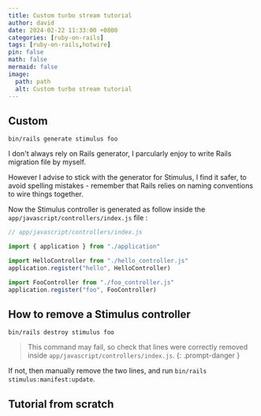 ```yaml
---
title: Custom turbo stream tutorial
author: david
date: 2024-02-22 11:33:00 +0800
categories: [ruby-on-rails]
tags: [ruby-on-rails,hotwire]
pin: false
math: false
mermaid: false
image:
  path: path
  alt: Custom turbo stream tutorial
---
```


## Custom 

```shell
bin/rails generate stimulus foo
```

I don't always rely on Rails generator, I parcularly enjoy to write Rails migration file by myself.

However I advise to stick with the generator for Stimulus, I find it safer, to avoid spelling mistakes - remember that Rails relies on naming conventions to wire things together.

Now the Stimulus controller is generated as follow inside the `app/javascript/controllers/index.js` file :

```js
// app/javascript/controllers/index.js

import { application } from "./application"

import HelloController from "./hello_controller.js"
application.register("hello", HelloController)

import FooController from "./foo_controller.js"
application.register("foo", FooController)
```

## How to remove a Stimulus controller

```shell
bin/rails destroy stimulus foo
```
> This command may fail, so check that lines were correctly removed inside `app/javascript/controllers/index.js`.
{: .prompt-danger }

If not, then manually remove the two lines, and run `bin/rails stimulus:manifest:update`. 

## Tutorial from scratch

